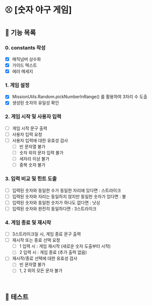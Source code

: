 # ⚾️ [숫자 야구 게임]

## 🚀 기능 목록

### 0. constants 작성

- [x] 매직넘버 상수화
- [x] 가이드 텍스트
- [x] 에러 메세지

### 1. 게임 설정

- [x] MissionUtils.Random.pickNumberInRange() 를 활용하여 3자리 수 도출
- [x] 생성된 숫자의 유일성 확인

### 2. 게임 시작 및 사용자 입력

- [ ] 게임 시작 문구 출력
- [ ] 사용자 입력 요청
- [ ] 사용자 입력에 대한 유효성 검사
  - [ ] 빈 문자열 불가
  - [ ] 숫자 외의 문자 입력 불가
  - [ ] 세자리 이상 불가
  - [ ] 중복 숫자 불가

### 3. 입력 비교 및 힌트 도출

- [ ] 입력된 숫자와 동일한 수가 동일한 자리에 있다면 : 스트라이크
- [ ] 입력된 숫자와 자리는 동일하지 않지만 동일한 숫자가 있다면 : 볼
- [ ] 입력된 숫자와 동일한 숫자가 하나도 없다면 : 낫싱
- [ ] 입력된 숫자와 완전히 동일하다면 : 3스트라이크

### 4. 게임 종료 및 재시작

- [ ] 3스트라이크일 시, 게임 종료 문구 출력
- [ ] 재시작 또는 종료 선택 요청
  - [ ] 1 입력 시 : 게임 재시작 (새로운 숫자 도출부터 시작)
  - [ ] 2 입력 시 : 게임 종료 (추가 출력 없음)
- [ ] 재시작/종료 선택에 대한 유효성 검사
  - [ ] 빈 문자열 불가
  - [ ] 1, 2 외의 모든 문자 불가

<br />

## 🚀 테스트
